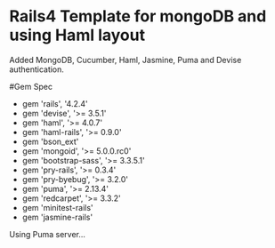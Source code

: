 # Rails4 Template for mongoDB and using Haml layout

Added MongoDB, Cucumber, Haml, Jasmine, Puma and Devise authentication.

#Gem Spec

* gem 'rails', '4.2.4'
* gem 'devise', '>= 3.5.1'
* gem 'haml', '>= 4.0.7'
* gem 'haml-rails', '>= 0.9.0'
* gem 'bson_ext'
* gem 'mongoid', '>= 5.0.0.rc0'
* gem 'bootstrap-sass', '>= 3.3.5.1'
* gem 'pry-rails', '>= 0.3.4'
* gem 'pry-byebug', '>= 3.2.0'
* gem 'puma', '>= 2.13.4'
* gem 'redcarpet', '>= 3.3.2'
* gem 'minitest-rails'
* gem 'jasmine-rails'

Using Puma server...